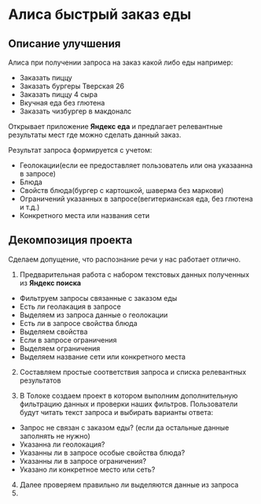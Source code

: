 # Алиса быстрый заказ еды

## Описание улучшения

Алиса при получении запроса на заказ какой либо еды например:

* Заказать пиццу 
* Заказать бургеры Тверская 26
* Заказать пиццу 4 сыра
* Вкучная еда без глютена
* Заказать чизбургер в макдоналс

Открывает приложение **Яндекс еда** и предлагает релевантные результаты мест где можно сделать данный заказ.

Результат запроса формируется с учетом:

* Геолокации(если ее предоставляет пользователь или она указаанна в запросе)
* Блюда
* Свойств блюда(бургер с картошкой, шаверма без маркови)
* Ограничений указанных в запросе(вегитерианская еда, без глютена и т.д.)
* Конкретного места или названия сети 

## Декомпозиция проекта

Сделаем допущение, что распознание речи у нас работает отлично.

1. Предварительная работа с набором текстовых данных полученных из **Яндекс поиска**

  * Фильтруем запросы связанные с заказом еды
  * Есть ли геолакация в запросе
  * Выделяем из запроса данные о геолокации
  * Есть ли в запросе свойства блюда
  * Выделяем свойства
  * Если в запросе ограничения
  * Выделяем ограничения
  * Выделяем название сети или конкретного места

2. Составляем простые соответствия запроса и списка релевантных результатов
  
3. В Толоке создаем проект в котором выполним дополнительную фильтрацию данных и проверки наших фильтров.
  Пользователи будут читать текст запроса и выбирать варианты ответа:
  
  * Запрос не связан с заказом еды? (если да остальные данные заполнять не нужно)
  * Указанна ли геолокация?
  * Указанны ли в запросе особые свойства блюда?
  * Указанны ли в запросе ограничения?
  * Указано ли конкретное место или сеть?

4. Далее проверяем правильно ли выделяются данные из запроса
5. 
  
  
